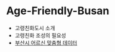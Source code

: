 # Age-Friendly-Busan
- 고령친화도시 소개
- 고령친화 조성의 필요성
- [부산시 어르신 맞춤형 데이터](http://data.busan.go.kr/customData/list.nm?apitype=130)

